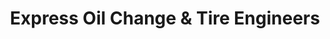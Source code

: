 ---
title: "Express Oil Change & Tire Engineers"
url: /boaz/express-oil-change-und-tire-engineers/
shop: Reifen
---